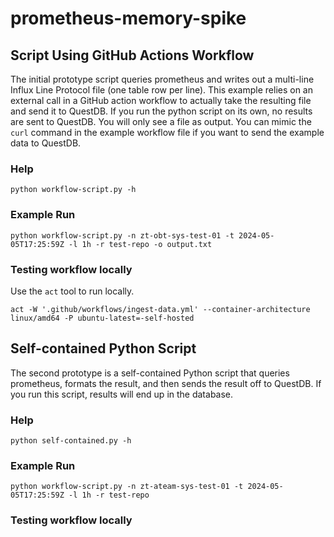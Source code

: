 # prometheus-memory-spike

## Script Using GitHub Actions Workflow

The initial prototype script queries prometheus and writes out a multi-line Influx Line Protocol file
(one table row per line). This example relies on an external call in a GitHub action workflow to actually take
the resulting file and send it to QuestDB. If you run the python script on its own, no results are sent to QuestDB.
You will only see a file as output. You can mimic the `curl` command in the example workflow file if you want to send
the example data to QuestDB.

### Help

`python workflow-script.py -h`

### Example Run

`python workflow-script.py -n zt-obt-sys-test-01 -t 2024-05-05T17:25:59Z -l 1h -r test-repo -o output.txt`

### Testing workflow locally

Use the `act` tool to run locally.

`act -W '.github/workflows/ingest-data.yml' --container-architecture linux/amd64 -P ubuntu-latest=-self-hosted`


## Self-contained Python Script

The second prototype is a self-contained Python script that queries prometheus, formats the result, and then
sends the result off to QuestDB. If you run this script, results will end up in the database.

### Help

`python self-contained.py -h`

### Example Run

`python workflow-script.py -n zt-ateam-sys-test-01 -t 2024-05-05T17:25:59Z -l 1h -r test-repo`

### Testing workflow locally
